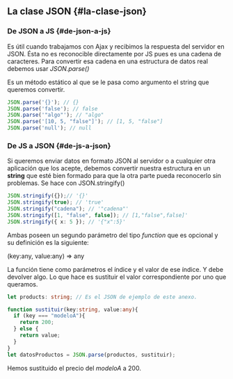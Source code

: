 ## La clase JSON {#la-clase-json}

### De JSON a JS {#de-json-a-js}

Es útil cuando trabajamos con Ajax y recibimos la respuesta del servidor en JSON. Ésta no es reconocible directamente por JS pues es una cadena de caracteres. Para convertir esa cadena en una estructura de datos real debemos usar _JSON.parse()_

Es un método estático al que se le pasa como argumento el string que queremos convertir.

```ts
JSON.parse('{}'); // {}
JSON.parse('false'); // false
JSON.parse('"algo"'); // "algo"
JSON.parse('[10, 5, "false"]'); // [1, 5, "false"]
JSON.parse('null'); // null
```

### De JS a JSON {#de-js-a-json}

Si queremos enviar datos en formato JSON al servidor o a cualquier otra aplicación que los acepte, debemos convertir nuestra estructura en un **string** que esté bien formado para que la otra parte pueda reconocerlo sin problemas. Se hace con JSON.stringify()

```ts
JSON.stringify({});// '{}'
JSON.stringify(true); // 'true'
JSON.stringify("cadena"); // '"cadena"'
JSON.stringify([1, "false", false]); // [1,"false",false]'
JSON.stringify({ x: 5 }); // '{"x":5}'
```

Ambas poseen un segundo parámetro del tipo _function_ que es opcional y su definición es la siguiente:

(key:any, value:any) => any

La función tiene como parámetros el índice y el valor de ese índice. Y debe devolver algo. Lo que hace es sustituir el valor correspondiente por uno que queramos.

```ts
let products: string; // Es el JSON de ejemplo de este anexo.

function sustituir(key:string, value:any){ 
  if (key === "modeloA"){
    return 200; 
  } else { 
    return value; 
  }
}
let datosProductos = JSON.parse(productos, sustituir);
```

Hemos sustituido el precio del _modeloA_ a 200.